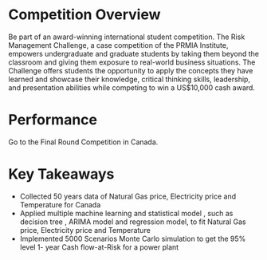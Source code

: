 # Competition Overview
Be part of an award-winning international student competition. The Risk Management Challenge, a case competition of the PRMIA Institute, empowers undergraduate and graduate students by taking them beyond the classroom and giving them exposure to real-world business situations. The Challenge offers students the opportunity to apply the concepts they have learned and showcase their knowledge, critical thinking skills, leadership, and presentation abilities while competing to win a US$10,000 cash award. 

# Performance
Go to the Final Round Competition in Canada.

# Key Takeaways
* Collected 50 years data of Natural Gas price, Electricity price and Temperature for Canada
* Applied multiple machine learning and statistical model , such as decision tree , ARIMA model and regression model, to fit Natural Gas price, Electricity price and Temperature
* Implemented 5000 Scenarios Monte Carlo simulation to get the 95% level 1- year Cash flow-at-Risk for a power plant

